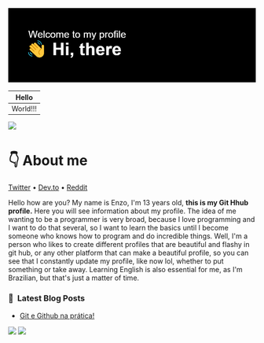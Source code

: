 <!-- <p align="center">
 My Perfil from do github
</p>   -->

<div align="center">
<img src="https://github.com/Shaylly/Shaylly/blob/main/header.png?raw=true" width="1000px" />

 |  Hello |
| ---- |
| World!!! |
 
</div>

![](https://komarev.com/ghpvc/?username=your-github-shaylly)

# 👇 About me
 
  [Twitter](https://twitter.com/Juntpack) • [Dev.to](https://dev.to/shaylly) • [Reddit](https://www.reddit.com/user/Juntpack)
 
Hello how are you? My name is Enzo, I'm 13 years old, **this is my Git Hhub profile.** Here you will see information about my profile. The idea of me wanting to be a programmer is very broad, because I love programming and I want to do that several, so I want to learn the basics until I become someone who knows how to program and do incredible things.
 Well, I'm a person who likes to create different profiles that are beautiful and flashy in git hub, or any other platform that can make a beautiful profile, so you can see that I constantly update my profile, like now lol, whether to put something or take away.
 Learning English is also essential for me, as I'm Brazilian, but that's just a matter of time.
         
### 📕 &nbsp;Latest Blog Posts
 <!-- BLOG-POST-LIST:START --><!-- BLOG-POST-LIST:END -->
 - [Git e Github na prática!](https://dev.to/shaylly/git-e-github-na-pratica-fdl)
 <!-- BLOG-POST-LIST:END -->         
 
   <img height="150em" src="https://github-readme-stats.vercel.app/api?username=shaylly&show_icons=true&theme=dark&include_all_commits=true&count_private=true"/>

 <img width=700 src="https://github-profile-trophy.vercel.app/?username=shaylly&column=8&theme=onestar&no-frame=true"/>
</a>
